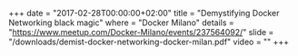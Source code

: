 +++
date        = "2017-02-28T00:00:00+02:00"
title       = "Demystifying Docker Networking black magic"
where       = "Docker Milano"
details     = "https://www.meetup.com/Docker-Milano/events/237564092/"
slide       = "/downloads/demist-docker-networking-docker-milan.pdf"
video       = ""
+++
